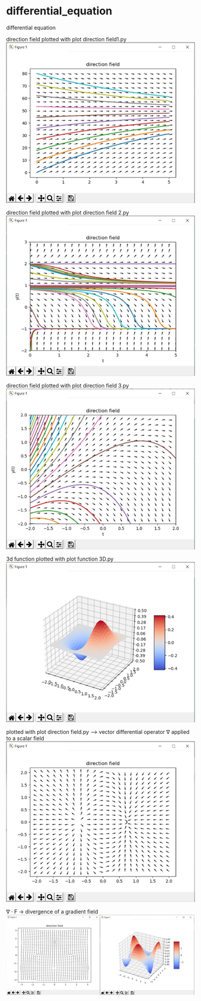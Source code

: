 # differential_equation
differential equation

direction field plotted with plot direction field1.py
![alt text](https://github.com/dong-zhan/differential_equation/blob/main/direction%20field.JPG)

direction field plotted with plot direction field 2.py
![alt text](https://github.com/dong-zhan/differential_equation/blob/main/direction%20field%202.JPG)

direction field plotted with plot direction field 3.py
![alt text](https://github.com/dong-zhan/differential_equation/blob/main/direction%20field%203.JPG)

3d function plotted with plot function 3D.py
![alt text](https://github.com/dong-zhan/differential_equation/blob/main/plot%20func%203d.JPG)

plotted with plot direction field.py --> vector differential operator ∇ applied to a scalar field
![alt text](https://github.com/dong-zhan/differential_equation/blob/main/gradient.JPG)

∇ · F -> divergence of a gradient field
![alt text](https://github.com/dong-zhan/differential_equation/blob/main/gradient%20field%20to%20divergence.jpg)



